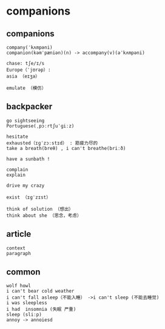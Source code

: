 # companions

## companions
```
company(ˈkʌmpəni)
companion(kəmˈpæniən)(n) -> accompany(v)(əˈkʌmpəni)

chase: tʃe/ɪ/s
Europe（ˈjʊrəp）:
asia （eɪʒə）

emulate （模仿）
```

## backpacker
```
go sightseeing
Portuguese(ˌpɔːrtʃuˈɡiːz)

hesitate
exhausted（ɪɡˈzɔːstɪd） : 筋疲力尽的
take a breath(breθ) , i can't breathe(briːð)

have a sunbath !

complain
explain

drive my crazy

exist （ɪɡˈzɪst）

think of solution （想出）
think about she （思念，考虑）
```

## article
```
context
paragraph
```

## common
```
wolf howl 
i can't bear cold weather
i can't fall asleep（不能入睡） ->i can't sleep (不能去睡觉)
i was sleepless 
i had  insomnia (失眠 严重)
sleep (sliːp)
annoy -> annoiesd 
```


